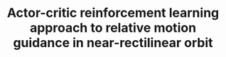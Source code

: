 ---
title: "Actor-critic reinforcement learning approach to relative motion guidance in near-rectilinear orbit"
excerpt_separator: "<!--more-->"
categories:
  - Reinforcement Learning
tags:
  - RL
  - Relative Motion
  - ZEM/ZEV
header:
  teaser: /assets/images/Conf/Hawaii/a.png
published: true
---